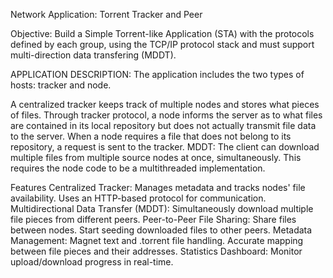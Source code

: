 Network Application: Torrent Tracker and Peer

Objective:
Build a Simple Torrent-like Application (STA) with the protocols defined by each group, using the TCP/IP protocol stack and must support multi-direction data transfering (MDDT).

APPLICATION DESCRIPTION:
The application includes the two types of hosts: tracker and node.

A centralized tracker keeps track of multiple nodes and stores what pieces of files.
Through tracker protocol, a node informs the server as to what files are contained in its local repository but does not actually transmit file data to the server.
When a node requires a file that does not belong to its repository, a request is sent to the tracker.
MDDT: The client can download multiple files from multiple source nodes at once, simultaneously.
This requires the node code to be a multithreaded implementation.

Features
Centralized Tracker:
Manages metadata and tracks nodes' file availability.
Uses an HTTP-based protocol for communication.
Multidirectional Data Transfer (MDDT):
Simultaneously download multiple file pieces from different peers.
Peer-to-Peer File Sharing:
Share files between nodes.
Start seeding downloaded files to other peers.
Metadata Management:
Magnet text and .torrent file handling.
Accurate mapping between file pieces and their addresses.
Statistics Dashboard:
Monitor upload/download progress in real-time.


